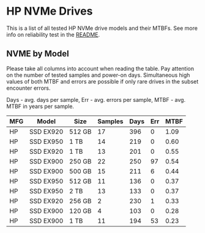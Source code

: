 HP NVMe Drives
==============

This is a list of all tested HP NVMe drive models and their MTBFs. See more
info on reliability test in the [README](https://github.com/linuxhw/SMART).

NVME by Model
------------

Please take all columns into account when reading the table. Pay attention on the
number of tested samples and power-on days. Simultaneous high values of both MTBF
and errors are possible if only rare drives in the subset encounter errors.

Days - avg. days per sample,
Err  - avg. errors per sample,
MTBF - avg. MTBF in years per sample.

| MFG       | Model              | Size   | Samples | Days  | Err   | MTBF |
|-----------|--------------------|--------|---------|-------|-------|------|
| HP        | SSD EX920          | 512 GB | 17      | 396   | 0     | 1.09   |
| HP        | SSD EX950          | 1 TB   | 14      | 219   | 0     | 0.60   |
| HP        | SSD EX920          | 1 TB   | 13      | 201   | 0     | 0.55   |
| HP        | SSD EX900          | 250 GB | 22      | 250   | 97    | 0.54   |
| HP        | SSD EX900          | 500 GB | 15      | 211   | 6     | 0.44   |
| HP        | SSD EX950          | 512 GB | 11      | 136   | 0     | 0.37   |
| HP        | SSD EX950          | 2 TB   | 13      | 133   | 0     | 0.37   |
| HP        | SSD EX920          | 256 GB | 2       | 230   | 1     | 0.33   |
| HP        | SSD EX900          | 120 GB | 4       | 103   | 0     | 0.28   |
| HP        | SSD EX900          | 1 TB   | 11      | 194   | 53    | 0.23   |
